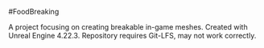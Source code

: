 #FoodBreaking

A project focusing on creating breakable in-game meshes. Created with Unreal Engine 4.22.3. Repository requires Git-LFS, may not work correctly.
